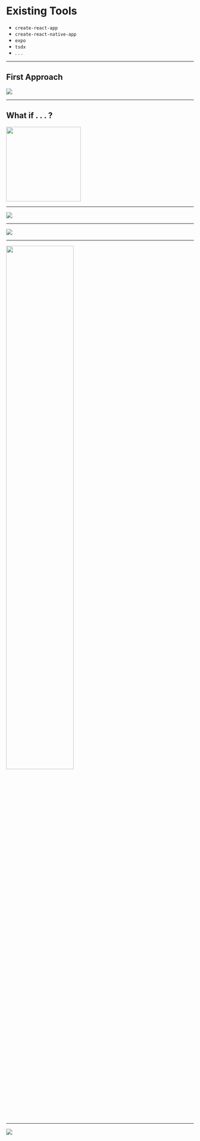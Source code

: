 # Existing Tools

- `create-react-app`
- `create-react-native-app`
- `expo`
- `tsdx`
- . . .

----

## First Approach

[<img src="./static/react-redux.png">](https://www.npmjs.com/package/create-react-redux-webpack-project)

----

## What if . . . ?

<img src="./static/homer.png" style="height: 200px">

----

[<img src="./static/react-webpack.png">](https://www.npmjs.com/package/create-react-webpack-project)

----

[<img src="./static/react-webpack-starter.png">](https://github.com/ulises-jeremias/react-webpack-starter)

----

<img src="./static/crwa.png" style="width: 60%">

----

[<img src="./static/create-node-app.png">](https://github.com/Create-Node-App)

